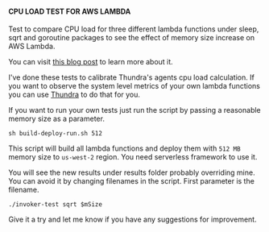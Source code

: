 #### CPU LOAD TEST FOR AWS LAMBDA

Test to compare CPU load for three different lambda functions under sleep, sqrt and goroutine packages to see the
effect of memory size increase on AWS Lambda.

You can visit [this blog post](https://medium.com/@dnamal/why-cpu-load-increases-with-memory-size-on-aws-lambda-c38235c36938) to learn more about it.

I've done these tests to calibrate Thundra's agents cpu load calculation. If you want to observe the system level metrics
 of your own lambda functions you can use [Thundra](https://www.thundra.io/) to do that for you.

If you want to run your own tests just run the script by passing a reasonable memory size as a parameter.

```shell
sh build-deploy-run.sh 512
```

This script will build all lambda functions and deploy them with `512 MB` memory size to `us-west-2` region.
You need serverless framework to use it.

You will see the new results under results folder probably overriding mine. You can avoid it by changing filenames in
the script. First parameter is the filename.
```shell
./invoker-test sqrt $mSize
```

Give it a try and let me know if you have any suggestions for improvement.